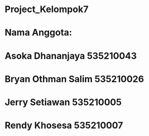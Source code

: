 # Project_Kelompok7
# Nama Anggota:
# Asoka Dhananjaya 535210043
# Bryan Othman Salim 535210026
# Jerry Setiawan 535210005
# Rendy Khosesa 535210007
